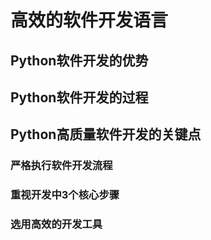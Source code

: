 # 高效的软件开发语言

## Python软件开发的优势
## Python软件开发的过程
## Python高质量软件开发的关键点
### 严格执行软件开发流程
### 重视开发中3个核心步骤
### 选用高效的开发工具

